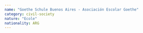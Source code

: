 ```yaml
---
name: "Goethe Schule Buenos Aires - Asociación Escolar Goethe"
category: civil-society
nature: "Ecole"
nationality: ARG
---
```

    